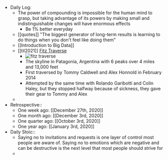 - Daily Log:
    - The power of compounding is impossible for the human mind to grasp, but taking advantage of its powers by making small and indistinguishable changes will have enormous effects
        - Be 1% better everyday
    - [[quotes]] "The biggest generator of long-term results is learning to do things when you don't feel like doing them"
    - [[Introduction to Big Data]]
    - [[til2021]] [Fitz Traverse](https://en.wikipedia.org/wiki/Fitz_Roy)
        - ![fitz traverse](https://www.patagonia.com/blog/wp-content/uploads/2015/01/lineacrossthesky_garibotti_r_0143_handwriting_1280x720-jpg2560x1440.jpg)
        - The skyline in Patagonia, Argentina with 6 peaks over 4 miles and 13,000 feet
        - First traversed by Tommy Caldwell and Alex Honnold in February 2014
        - Attempted by the same time with Rolando Garibotti and Colin Haley, but they stopped halfway because of sickness, they gave their gear to Tommy and Alex
    -
- Retrospective::
    - One week ago: [[December 27th, 2020]]
    - One month ago: [[December 3rd, 2020]]
    - One quarter ago: [[October 3rd, 2020]]
    - One year ago: [[January 3rd, 2020]]
- Daily Stoic::
    - Saying no to invitations and requests is one layer of control most people are aware of. Saying no to emotions which are negative and can be destructive is the next level that most people should strive for
    -
